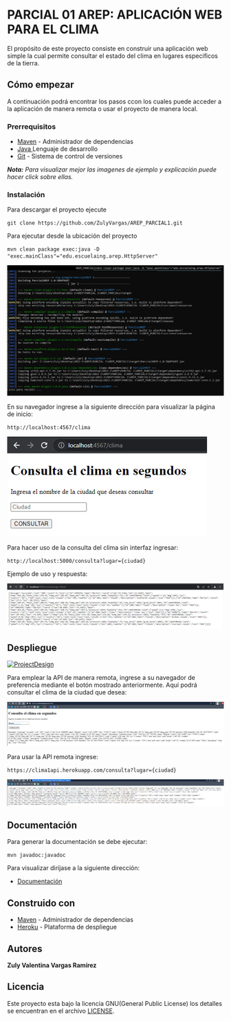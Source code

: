 # PARCIAL 01 AREP: APLICACIÓN WEB PARA EL CLIMA

El propósito de este proyecto consiste en construir una aplicación web simple la cual permite consultar el estado del clima en lugares especificos de la tierra.

## Cómo empezar

A continuación podrá encontrar los pasos ccon los cuales puede acceder a la aplicación de manera remota o usar el proyecto de manera local.

### Prerrequisitos


* [Maven](https://maven.apache.org/) - Administrador de dependencias
* [Java ](https://www.oracle.com/co/java/technologies/javase/javase-jdk8-downloads.html)  Lenguaje de desarrollo
* [Git](https://git-scm.com/) - Sistema de control de versiones

***Nota:** Para visualizar mejor las imagenes de ejemplo y explicación puede hacer click sobre ellas.*

### Instalación


Para descargar el proyecto ejecute 

    git clone https://github.com/ZulyVargas/AREP_PARCIAL1.git

Para ejecutar desde la ubicación del proyecto 

    mvn clean package exec:java -D "exec.mainClass"="edu.escuelaing.arep.HttpServer"

![](img/cmd.png)


En su navegador ingrese a la siguiente dirección para visualizar la página de inicio:

    http://localhost:4567/clima

![](img/local-inicio.png)

Para hacer uso de la consulta del clima sin interfaz ingresar:

    http://localhost:5000/consulta?lugar={ciudad}

Ejemplo de uso y respuesta:

![](img/ejemploLocalBerlin.png)

## Despliegue

[![ProjectDesign](https://www.herokucdn.com/deploy/button.png)](https://clima1api.herokuapp.com/clima)

Para emplear la API de manera remota, ingrese a su navegador de preferencia mediante el botón mostrado anteriormente.
Aquí podrá consultar el clima de la ciudad que desea:

![](img/ejemploHeroku.png)

Para usar la API remota ingrese:

    https://clima1api.herokuapp.com/consulta?lugar={ciudad}
    
![](img/apiheroku.png)

## Documentación
Para generar la documentación se debe ejecutar:

    mvn javadoc:javadoc

Para visualizar diríjase a la siguiente dirección: 
* [Documentación](https://github.com/ZulyVargas/AREP_PARCIAL1/tree/master/javadoc)

## Construido con 

* [Maven](https://maven.apache.org/) - Administrador de dependencias
* [Heroku](https://heroku.com) - Plataforma de despliegue


## Autores

**Zuly Valentina Vargas Ramírez** 


## Licencia

Este proyecto esta bajo la licencia GNU(General Public License) los detalles se encuentran en el archivo [LICENSE](LICENSE.txt).
